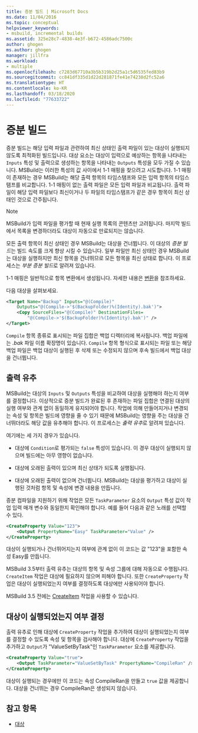 ```yaml
---
title: 증분 빌드 | Microsoft Docs
ms.date: 11/04/2016
ms.topic: conceptual
helpviewer_keywords:
- msbuild, incremental builds
ms.assetid: 325e28c7-4838-4e3f-b672-4586adc7500c
author: ghogen
ms.author: ghogen
manager: jillfra
ms.workload:
- multiple
ms.openlocfilehash: c7283d67710a3b5b319b2d25a1c5d6535fed83b9
ms.sourcegitcommit: cc841df335d1d22d281871fe41e74238d2fc52a6
ms.translationtype: HT
ms.contentlocale: ko-KR
ms.lasthandoff: 03/18/2020
ms.locfileid: "77633722"
---
```

# <a name="incremental-builds"></a>증분 빌드

증분 빌드는 해당 입력 파일과 관련하여 최신 상태인 출력 파일이 있는 대상이 실행되지 않도록 최적화된 빌드입니다. 대상 요소는 대상이 입력으로 예상하는 항목을 나타내는 `Inputs` 특성 및 출력으로 생성하는 항목을 나타내는 `Outputs` 특성을 모두 가질 수 있습니다. MSBuild는 이러한 특성의 값 사이에서 1-1 매핑을 찾으려고 시도합니다. 1-1 매핑이 존재하는 경우 MSBuild는 해당 출력 항목의 타임스탬프와 모든 입력 항목의 타임스탬프를 비교합니다. 1-1 매핑이 없는 출력 파일은 모든 입력 파일과 비교됩니다. 출력 파일이 해당 입력 파일보다 최신이거나 두 파일의 타임스탬프가 같은 경우 항목이 최신 상태인 것으로 간주됩니다.

> [!NOTE]
> MSBuild가 입력 파일을 평가할 때 현재 실행 목록의 콘텐츠만 고려됩니다. 마지막 빌드에서 목록을 변경하더라도 대상이 자동으로 만료되지는 않습니다.

모든 출력 항목이 최신 상태인 경우 MSBuild는 대상을 건너뜁니다. 이 대상의 *증분 빌드*는 빌드 속도를 크게 향상 시킬 수 있습니다. 일부 파일만 최신 상태인 경우 MSBuild는 대상을 실행하지만 최신 항목을 건너뛰므로 모든 항목을 최신 상태로 합니다. 이 프로세스는 *부분 증분 빌드*로 알려져 있습니다.

1-1 매핑은 일반적으로 항목 변환에서 생성됩니다. 자세한 내용은 [변환](../msbuild/msbuild-transforms.md)을 참조하세요.

 다음 대상을 살펴보세요.

```xml
<Target Name="Backup" Inputs="@(Compile)"
    Outputs="@(Compile->'$(BackupFolder)%(Identity).bak')">
    <Copy SourceFiles="@(Compile)" DestinationFiles=
        "@(Compile->'$(BackupFolder)%(Identity).bak')" />
</Target>
```

`Compile` 항목 종류로 표시되는 파일 집합은 백업 디렉터리에 복사됩니다. 백업 파일에는 *.bak* 파일 이름 확장명이 있습니다. `Compile` 항목 형식으로 표시되는 파일 또는 해당 백업 파일은 백업 대상이 실행된 후 삭제 또는 수정되지 않으며 후속 빌드에서 백업 대상을 건너뜁니다.

## <a name="output-inference"></a>출력 유추

MSBuild는 대상의 `Inputs` 및 `Outputs` 특성을 비교하여 대상을 실행해야 하는지 여부를 결정합니다. 이상적으로 증분 빌드가 완료된 후 존재하는 파일 집합은 연결된 대상의 실행 여부와 관계 없이 동일하게 유지되어야 합니다. 작업에 의해 만들어지거나 변경되는 속성 및 항목은 빌드에 영향을 줄 수 있기 때문에 MSBuild는 영향을 주는 대상을 건너뛰더라도 해당 값을 유추해야 합니다. 이 프로세스는 *출력 유추*로 알려져 있습니다.

여기에는 세 가지 경우가 있습니다.

- 대상에 `Condition`로 평가되는 `false` 특성이 있습니다. 이 경우 대상이 실행되지 않으며 빌드에는 아무 영향이 없습니다.

- 대상에 오래된 출력이 있으며 최신 상태가 되도록 실행됩니다.

- 대상에 오래된 출력이 없으며 건너뜁니다. MSBuild는 대상을 평가하고 대상이 실행된 것처럼 항목 및 속성에 변경 내용을 만듭니다.

증분 컴파일을 지원하기 위해 작업은 모든 `TaskParameter` 요소의 `Output` 특성 값이 작업 입력 매개 변수와 동일한지 확인해야 합니다. 예를 들어 다음과 같은 노래를 선택할 수 있다.

```xml
<CreateProperty Value="123">
    <Output PropertyName="Easy" TaskParameter="Value" />
</CreateProperty>
```

대상이 실행되거나 건너뛰어지는지 여부에 관계 없이 이 코드는 값 "123"을 포함한 속성 Easy를 만듭니다.

MSBuild 3.5부터 출력 유추는 대상의 항목 및 속성 그룹에 대해 자동으로 수행됩니다. `CreateItem` 작업은 대상에 필요하지 않으며 피해야 합니다. 또한 `CreateProperty` 작업은 대상이 실행되었는지 여부를 결정하도록 대상에만 사용되어야 합니다.

MSBuild 3.5 전에는 [CreateItem](../msbuild/createitem-task.md) 작업을 사용할 수 있습니다.

## <a name="determine-whether-a-target-has-been-run"></a>대상이 실행되었는지 여부 결정

출력 유추로 인해 대상에 `CreateProperty` 작업을 추가하여 대상이 실행되었는지 여부를 결정할 수 있도록 속성 및 항목을 검사해야 합니다. 대상에 `CreateProperty` 작업을 추가하고 `Output`가 "ValueSetByTask"인 `TaskParameter` 요소를 제공합니다.

```xml
<CreateProperty Value="true">
    <Output TaskParameter="ValueSetByTask" PropertyName="CompileRan" />
</CreateProperty>
```

대상이 실행되는 경우에만 이 코드는 속성 CompileRan을 만들고 `true` 값을 제공합니다. 대상을 건너뛰는 경우 CompileRan은 생성되지 않습니다.

## <a name="see-also"></a>참고 항목

- [대상](../msbuild/msbuild-targets.md)

